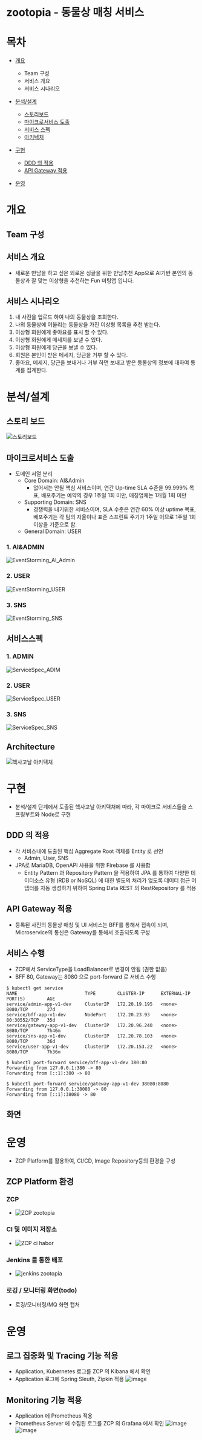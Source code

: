 # zootopia - 동물상 매칭 서비스

# 목차

  - [개요](#개요)
    - Team 구성
    - 서비스 개요
    - 서비스 시나리오
    
  - [분석/설계](#분석.설계)
    - [스토리보드](##스토리-보드)
    - [마이크로서비스 도출](##마이크로서비스-도출)
    - [서비스 스펙](##서비스스펙)
    - [아키텍처](##Architecture)
  - [구현](#구현)
    - [DDD 의 적용](##DDD-의-적용)
    - [API Gateway 적용](##API-Gateway-적용)
  - [운영](#운영)


# 개요 

## Team 구성

## 서비스 개요
- 새로운 만남을 하고 싶은 외로운 싱글을 위한 만남추천 App으로 AI기반 본인의 동물상과 잘 맞는 이상형을 추천하는 Fun 미팅앱 입니다.

## 서비스 시나리오
1. 내 사진을 업로드 하여 나의 동물상을 조회한다.
2. 나의 동물상에 어울리는 동물상을 가진 이상형 목록을 추천 받는다.
3. 이상형 회원에게 좋아요를 표시 할 수 있다.
4. 이상형 회원에게 메세지를 보낼 수 있다.
5. 이상형 회원에게 당근을 보낼 수 있다.
6. 회원은 본인이 받은 메세지, 당근을 거부 할 수 있다.
7. 좋아요, 메세지, 당근을 보내거나 거부 하면 보내고 받은 동물상의 정보에 대하여 통계를 집계한다.

# 분석/설계

## 스토리 보드
![스토리보드](https://user-images.githubusercontent.com/29944139/118942435-ae41b080-b98d-11eb-8238-c40c53f128e8.jpg)


## 마이크로서비스 도출

* 도메인 서열 분리
  - Core Domain: AI&Admin
    - 없어서는 안될 핵심 서비스이며, 연간 Up-time SLA 수준을 99.999% 목표, 배포주기는 예약의 경우 1주일 1회 미만, 매칭업체는 1개월 1회 미만
  - Supporting Domain: SNS 
    - 경쟁력을 내기위한 서비스이며, SLA 수준은 연간 60% 이상 uptime 목표, 배포주기는 각 팀의 자율이나 표준 스프린트 주기가 1주일 이므로 1주일 1회 이상을 기준으로 함.
  - General Domain: USER

### 1. AI&ADMIN
![EventStorming_AI_Admin](https://user-images.githubusercontent.com/29944139/118923611-c6f29c00-b976-11eb-9ef1-167277af612d.jpg)

### 2. USER
![EventStorming_USER](https://user-images.githubusercontent.com/29944139/118923621-cd811380-b976-11eb-9435-1c05a549ecf4.jpg)

### 3. SNS
![EventStorming_SNS](https://user-images.githubusercontent.com/29944139/118923629-d1ad3100-b976-11eb-84ce-a246d9cc6dfe.jpg)

## 서비스스펙
   
### 1. ADMIN
![ServiceSpec_ADIM](https://user-images.githubusercontent.com/29944139/118925241-58fba400-b979-11eb-9519-e381f37db5ab.jpg)

### 2. USER
![ServiceSpec_USER](https://user-images.githubusercontent.com/29944139/118926317-15099e80-b97b-11eb-82bf-956b670efbc1.jpg)

### 3. SNS
![ServiceSpec_SNS](https://user-images.githubusercontent.com/29944139/118926587-834e6100-b97b-11eb-8759-30be170fe304.jpg)



## Architecture
 ![헥사고날 아키텍처](https://user-images.githubusercontent.com/69634194/119058962-54cb9700-ba0a-11eb-8170-3db51a73ad45.gif)

# 구현

- 분석/설계 단계에서 도출된 헥사고날 아키텍처에 따라, 각 마이크로 서비스들을 스프링부트와 Node로 구현 

## DDD 의 적용
- 각 서비스내에 도출된 핵심 Aggregate Root 객체를 Entity 로 선언
  - Admin, User, SNS
- JPA로 MariaDB, OpenAPI 사용을 위한 Firebase 를 사용함
  - Entity Pattern 과 Repository Pattern 을 적용하여 JPA 를 통하여 다양한 데이터소스 유형 (RDB or NoSQL) 에 대한 별도의 처리가 없도록 데이터 접근 어댑터를 자동 생성하기 위하여 Spring Data REST 의 RestRepository 를 적용

## API Gateway 적용
- 등록된 사진의 동물상 매칭 및 UI 서비스는 BFF를 통해서 접속이 되며, Microservice의 통신은 Gateway를 통해서 호출되도록 구성

## 서비스 수행
- ZCP에서 ServiceType을 LoadBalancer로 변경이 안됨 (권한 없음)
- BFF 80, Gateway는 8080 으로 port-forward 로 서비스 수행

```console
$ kubectl get service
NAME                         TYPE        CLUSTER-IP      EXTERNAL-IP   PORT(S)        AGE
service/admin-app-v1-dev     ClusterIP   172.20.19.195   <none>        8080/TCP       27d
service/bff-app-v1-dev       NodePort    172.20.23.93    <none>        80:30552/TCP   35d
service/gateway-app-v1-dev   ClusterIP   172.20.96.240   <none>        8080/TCP       7h46m
service/sns-app-v1-dev       ClusterIP   172.20.78.103   <none>        8080/TCP       36d
service/user-app-v1-dev      ClusterIP   172.20.153.22   <none>        8080/TCP       7h36m

$ kubectl port-forward service/bff-app-v1-dev 380:80
Forwarding from 127.0.0.1:380 -> 80
Forwarding from [::1]:380 -> 80

$ kubectl port-forward service/gateway-app-v1-dev 38080:8080
Forwarding from 127.0.0.1:38080 -> 80
Forwarding from [::1]:38080 -> 80

```

## 화면


# 운영

- ZCP Platform를 활용하여, CI/CD, Image Repository등의 환경을 구성

## ZCP Platform 환경

### ZCP
- ![ZCP zootopia](https://user-images.githubusercontent.com/69634194/119061044-5bf4a400-ba0e-11eb-9c17-04bad286200c.gif)

### CI 및 이미지 저장소
- ![ZCP ci habor](https://user-images.githubusercontent.com/69634194/119061022-539c6900-ba0e-11eb-9692-ecef9278fd5b.gif)

### Jenkins 를 통한 배포 
- ![jenkins zootopia](https://user-images.githubusercontent.com/69634194/119060340-f3f18e00-ba0c-11eb-858e-36deae446143.gif)

### 로깅 / 모니터링 화면(todo)
- 로깅/모니터링/MQ 화면 캡처 


# 운영

## 로그 집중화 및 Tracing 기능 적용
- Application, Kubernetes 로그를 ZCP 의 Kibana 에서 확인
- Application 로그에 Spring Sleuth, Zipkin 적용
![image](https://user-images.githubusercontent.com/59593156/119063518-4a15ff80-ba14-11eb-9bc0-39172b98db7f.png)

## Monitoring 기능 적용
- Application 에 Prometheus 적용
- Prometheus Server 에 수집된 로그를 ZCP 의 Grafana 에서 확인
![image](https://user-images.githubusercontent.com/59593156/119064134-9e6daf00-ba15-11eb-9b16-6f3f7ab4ebdf.png)
![image](https://user-images.githubusercontent.com/59593156/119064176-b9402380-ba15-11eb-8b12-eb453aa63ed2.png)
